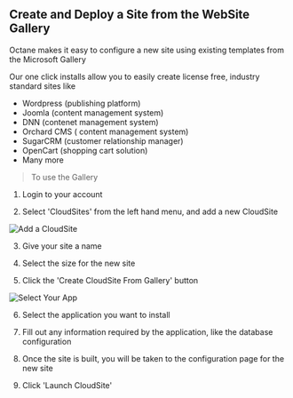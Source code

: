 

Create and Deploy a Site from the WebSite Gallery
-------------------------------------------------

Octane makes it easy to configure a new site using existing templates from the Microsoft Gallery

Our one click installs allow you to easily create license free, industry standard sites like 

 - Wordpress (publishing platform)
 - Joomla (content management system)
 - DNN (contenet management system)
 - Orchard CMS ( content management system)
 - SugarCRM (customer relationship manager)
 - OpenCart (shopping cart solution)
 - Many more

>To use the Gallery
 
1. Login to your account
 
2. Select 'CloudSites' from the left hand menu, and add a new CloudSite

  ![Add a CloudSite](http://i.imgur.com/pWwPKKT.png)
 
3. Give your site a name
 
4. Select the size for the new site
 
5. Click the 'Create CloudSite From Gallery' button
 
  ![Select Your App](http://i.imgur.com/rYkk1iF.png)
 
6. Select the application you want to install
 
7. Fill out any information required by the application, like the database configuration
 
8. Once the site is built, you will be taken to the configuration page for the new site
 
9. Click 'Launch CloudSite'
